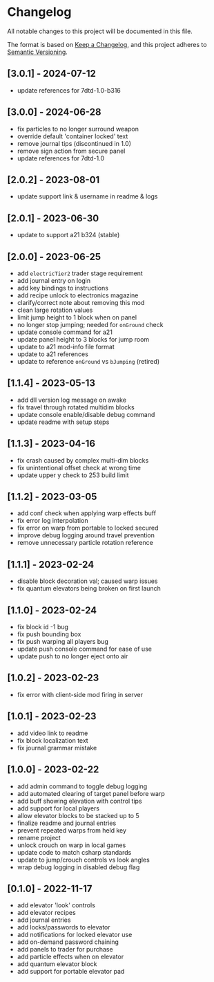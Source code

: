 # Changelog

All notable changes to this project will be documented in this file.

The format is based on [Keep a Changelog](https://keepachangelog.com/en/1.0.0/),
and this project adheres to [Semantic Versioning](https://semver.org/spec/v2.0.0.html).

## [3.0.1] - 2024-07-12

- update references for 7dtd-1.0-b316

## [3.0.0] - 2024-06-28

- fix particles to no longer surround weapon
- override default 'container locked' text
- remove journal tips (discontinued in 1.0)
- remove sign action from secure panel
- update references for 7dtd-1.0

## [2.0.2] - 2023-08-01

- update support link & username in readme & logs

## [2.0.1] - 2023-06-30

- update to support a21 b324 (stable)

## [2.0.0] - 2023-06-25

- add `electricTier2` trader stage requirement
- add journal entry on login
- add key bindings to instructions
- add recipe unlock to electronics magazine
- clarify/correct note about removing this mod
- clean large rotation values
- limit jump height to 1 block when on panel
- no longer stop jumping; needed for `onGround` check
- update console command for a21
- update panel height to 3 blocks for jump room
- update to a21 mod-info file format
- update to a21 references
- update to reference `onGround` vs `bJumping` (retired)

## [1.1.4] - 2023-05-13

- add dll version log message on awake
- fix travel through rotated multidim blocks
- update console enable/disable debug command
- update readme with setup steps

## [1.1.3] - 2023-04-16

- fix crash caused by complex multi-dim blocks
- fix unintentional offset check at wrong time
- update upper y check to 253 build limit

## [1.1.2] - 2023-03-05

- add conf check when applying warp effects buff
- fix error log interpolation
- fix error on warp from portable to locked secured
- improve debug logging around travel prevention
- remove unnecessary particle rotation reference

## [1.1.1] - 2023-02-24

- disable block decoration val; caused warp issues
- fix quantum elevators being broken on first launch

## [1.1.0] - 2023-02-24

- fix block id -1 bug
- fix push bounding box
- fix push warping all players bug
- update push console command for ease of use
- update push to no longer eject onto air

## [1.0.2] - 2023-02-23

- fix error with client-side mod firing in server

## [1.0.1] - 2023-02-23

- add video link to readme
- fix block localization text
- fix journal grammar mistake

## [1.0.0] - 2023-02-22

- add admin command to toggle debug logging
- add automated clearing of target panel before warp
- add buff showing elevation with control tips
- add support for local players
- allow elevator blocks to be stacked up to 5
- finalize readme and journal entries
- prevent repeated warps from held key
- rename project
- unlock crouch on warp in local games
- update code to match csharp standards
- update to jump/crouch controls vs look angles
- wrap debug logging in disabled debug flag

## [0.1.0] - 2022-11-17

- add elevator 'look' controls
- add elevator recipes
- add journal entries
- add locks/passwords to elevator
- add notifications for locked elevator use
- add on-demand password chaining
- add panels to trader for purchase
- add particle effects when on elevator
- add quantum elevator block
- add support for portable elevator pad
